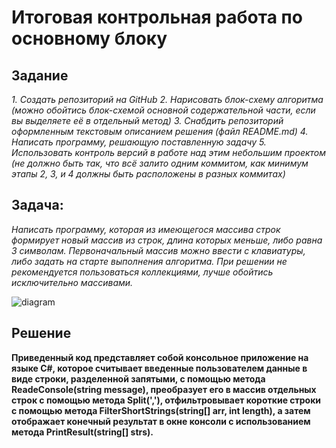 # Итоговая контрольная работа по основному блоку

## Задание 

_1. Создать репозиторий на GitHub
2. Нарисовать блок-схему алгоритма (можно обойтись блок-схемой основной содержательной части, если вы выделяете её в отдельный метод)
3. Снабдить репозиторий оформленным текстовым описанием решения (файл README.md)
4. Написать программу, решающую поставленную задачу
5. Использовать контроль версий в работе над этим небольшим проектом (не должно быть так, что всё залито одним коммитом, как минимум этапы 2, 3, и 4 должны быть расположены в разных коммитах)_

## Задача: 
*Написать программу, которая из имеющегося массива строк формирует новый массив из строк, длина которых меньше, либо равна 3 символам. Первоначальный массив можно ввести с клавиатуры, либо задать на старте выполнения алгоритма. При решении не рекомендуется пользоваться коллекциями, лучше обойтись исключительно массивами.*

![diagram](загружено.png)

## Решение
__Приведенный код представляет собой консольное приложение на языке C#, которое считывает введенные пользователем данные в виде строки, разделенной запятыми, с помощью метода ReadeConsole(string message), преобразует его в массив отдельных строк с помощью метода Split(','), отфильтровывает короткие строки с помощью метода FilterShortStrings(string[] arr, int length), а затем отображает конечный результат в окне консоли с использованием метода PrintResult(string[] strs).__
